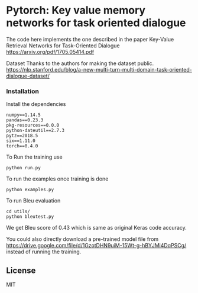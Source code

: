 # Pytorch: Key value memory networks for task oriented dialogue

The code here implements the one described in the paper Key-Value Retrieval Networks for Task-Oriented Dialogue <https://arxiv.org/pdf/1705.05414.pdf>


Dataset
Thanks to the authors for making the dataset public.
<https://nlp.stanford.edu/blog/a-new-multi-turn-multi-domain-task-oriented-dialogue-dataset/>

### Installation
Install the dependencies
```
numpy==1.14.5
pandas==0.23.3
pkg-resources==0.0.0
python-dateutil==2.7.3
pytz==2018.5
six==1.11.0
torch==0.4.0
```
To Run the training  use
```
python run.py
```

To run the examples once training is done

```
python examples.py
```

To run Bleu evaluation

```
cd utils/
python bleutest.py
```

We get Bleu score of 0.43 which is same as original Keras code accuracy.

You could also directly download a pre-trained model file from <https://drive.google.com/file/d/1GzotDHN9uiM-15Wt-g-hBYJMi4DqPSCg/> instead of running the training.

License
----

MIT

